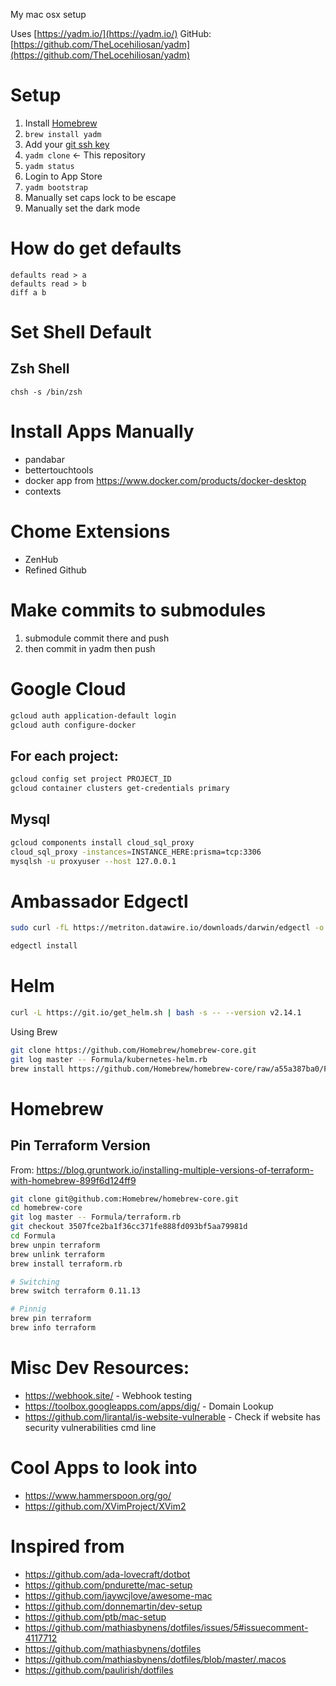 My mac osx setup

Uses [https://yadm.io/](https://yadm.io/)
GitHub: [https://github.com/TheLocehiliosan/yadm](https://github.com/TheLocehiliosan/yadm)

# Setup

1. Install [Homebrew](https://brew.sh/)
1. `brew install yadm`
1. Add your [git ssh key](https://help.github.com/en/articles/generating-a-new-ssh-key-and-adding-it-to-the-ssh-agent)
1. `yadm clone` <url> <- This repository
1. `yadm status`
1. Login to App Store
1. `yadm bootstrap` 
1. Manually set caps lock to be escape
1. Manually set the dark mode

# How do get defaults
```
defaults read > a
defaults read > b
diff a b
```

# Set Shell Default
## Zsh Shell
`chsh -s /bin/zsh`

# Install Apps Manually
* pandabar
* bettertouchtools
* docker app from https://www.docker.com/products/docker-desktop
* contexts

# Chome Extensions
* ZenHub
* Refined Github

# Make commits to submodules
1. submodule commit there and push
1. then commit in yadm then push

# Google Cloud
```sh
gcloud auth application-default login
gcloud auth configure-docker
```

## For each project:
```sh
gcloud config set project PROJECT_ID
gcloud container clusters get-credentials primary
```

## Mysql
```sh
gcloud components install cloud_sql_proxy
cloud_sql_proxy -instances=INSTANCE_HERE:prisma=tcp:3306
mysqlsh -u proxyuser --host 127.0.0.1
```

# Ambassador Edgectl
```sh
sudo curl -fL https://metriton.datawire.io/downloads/darwin/edgectl -o /usr/local/bin/edgectl && sudo chmod a+x /usr/local/bin/edgectl

edgectl install
```

# Helm
```sh
curl -L https://git.io/get_helm.sh | bash -s -- --version v2.14.1
```
Using Brew
```sh
git clone https://github.com/Homebrew/homebrew-core.git
git log master -- Formula/kubernetes-helm.rb
brew install https://github.com/Homebrew/homebrew-core/raw/a55a387ba0/Formula/kubernetes-helm.rb
```

# Homebrew
## Pin Terraform Version
From: https://blog.gruntwork.io/installing-multiple-versions-of-terraform-with-homebrew-899f6d124ff9
```sh
git clone git@github.com:Homebrew/homebrew-core.git
cd homebrew-core
git log master -- Formula/terraform.rb
git checkout 3507fce2ba1f36cc371fe888fd093bf5aa79981d
cd Formula
brew unpin terraform
brew unlink terraform
brew install terraform.rb

# Switching
brew switch terraform 0.11.13

# Pinnig
brew pin terraform
brew info terraform
```

# Misc Dev Resources: 
* https://webhook.site/ - Webhook testing
* https://toolbox.googleapps.com/apps/dig/ - Domain Lookup
* https://github.com/lirantal/is-website-vulnerable - Check if website has security vulnerabilities cmd line

# Cool Apps to look into
* https://www.hammerspoon.org/go/
* https://github.com/XVimProject/XVim2

# Inspired from
* https://github.com/ada-lovecraft/dotbot
* https://github.com/pndurette/mac-setup
* https://github.com/jaywcjlove/awesome-mac
* https://github.com/donnemartin/dev-setup
* https://github.com/ptb/mac-setup
* https://github.com/mathiasbynens/dotfiles/issues/5#issuecomment-4117712
* https://github.com/mathiasbynens/dotfiles
* https://github.com/mathiasbynens/dotfiles/blob/master/.macos
* https://github.com/paulirish/dotfiles

